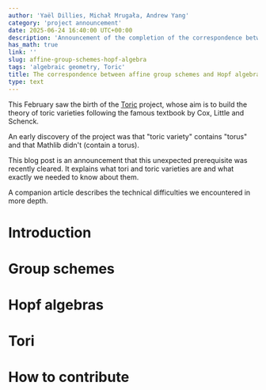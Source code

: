 ```yaml
---
author: 'Yaël Dillies, Michał Mrugała, Andrew Yang'
category: 'project announcement'
date: 2025-06-24 16:40:00 UTC+00:00
description: 'Announcement of the completion of the correspondence between affine group schemes and Hopf algebras in the Toric project'
has_math: true
link: ''
slug: affine-group-schemes-hopf-algebra
tags: 'algebraic geometry, Toric'
title: The correspondence between affine group schemes and Hopf algebras
type: text
---
```


This February saw the birth of the [Toric](https://github.com/YaelDillies/Toric) project,
whose aim is to build the theory of toric varieties
following the famous textbook by Cox, Little and Schenck.

An early discovery of the project was that "toric variety" contains "torus"
and that Mathlib didn't (contain a torus).

This blog post is an announcement that this unexpected prerequisite was recently cleared.
It explains what tori and toric varieties are and what exactly we needed to know about them.

A companion article describes the technical difficulties we encountered in more depth.

<!-- TEASER_END -->



# Introduction



# Group schemes



# Hopf algebras



# Tori



# How to contribute

